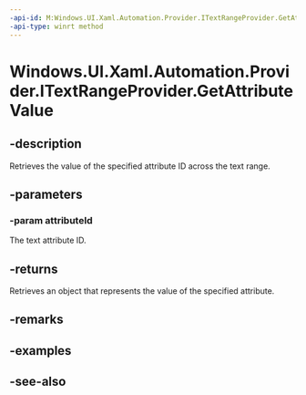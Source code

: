 ```yaml
---
-api-id: M:Windows.UI.Xaml.Automation.Provider.ITextRangeProvider.GetAttributeValue(System.Int32)
-api-type: winrt method
---
```


<!-- Method syntax
public object GetAttributeValue(System.Int32 attributeId)
-->

# Windows.UI.Xaml.Automation.Provider.ITextRangeProvider.GetAttributeValue

## -description
Retrieves the value of the specified attribute ID across the text range.



## -parameters
### -param attributeId
The text attribute ID.

## -returns
Retrieves an object that represents the value of the specified attribute.

## -remarks

## -examples

## -see-also
